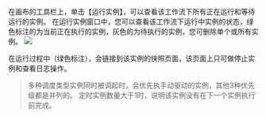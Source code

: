 在画布的工具栏上，单击【运行实例】，可以查看该工作流下所有正在运行和等待运行的实例。
在运行实例窗口中，您可以查看该工作流下运行中实例的状态，绿色标注的为当前正在执行的实例，灰色的为待执行的实例，您可删除单个或所有实例。
![](https://main.qcloudimg.com/raw/3c552657a08750ba63458a154e333f51.png)

在运行过程中（绿色标注），会链接到该实例的快照页面，该页面上只可做停止实例和查看日志操作。
>多种调度类型实例同时被调起时，会优先执手动驱动的实例，其他3种优先级都是并列的。 定时实例数量大于1时，说明该实例没有在下一个实例执行前完成。
